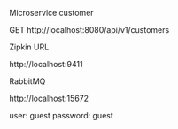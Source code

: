 Microservice customer

GET http://localhost:8080/api/v1/customers 

Zipkin URL

http://localhost:9411

RabbitMQ

http://localhost:15672

user: guest
password: guest